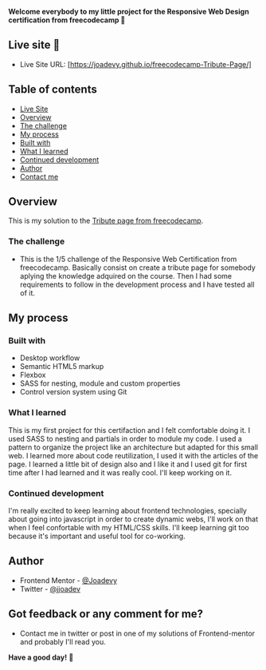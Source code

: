 **Welcome everybody to my little project for the Responsive Web Design certification from freecodecamp 👋**

## Live site 🚀
- Live Site URL: [https://joadevy.github.io/freecodecamp-Tribute-Page/]

## Table of contents
  - [Live Site](#live-site)
  - [Overview](#overview)
  - [The challenge](#the-challenge)
  - [My process](#my-process)
  - [Built with](#built-with)
  - [What I learned](#what-I-learned)
  - [Continued development](#continued-development)
  - [Author](#author)
  - [Contact me](#Got-feedback-or-any-comment-for-me?)

## Overview
This is my solution to the [Tribute page from freecodecamp](https://www.freecodecamp.org/learn/responsive-web-design/responsive-web-design-projects/build-a-tribute-page). 

### The challenge

- This is the 1/5 challenge of the Responsive Web Certification from freecodecamp. Basically consist on create a tribute page for somebody aplying the knowledge adquired on the course. Then I had some requirements to follow in the development process and I have tested all of it.

## My process

### Built with

- Desktop workflow
- Semantic HTML5 markup
- Flexbox
- SASS for nesting, module and custom properties
- Control version system using Git

### What I learned

This is my first project for this certifaction and I felt comfortable doing it. 
I used SASS to nesting and partials in order to module my code. I used a pattern to organize the project like an architecture but adapted for this small web.
I learned more about code reutilization, I used it with the articles of the page. I learned a little bit of design also and I like it and I used git for first time after I had learned and it was really cool.
I'll keep working on it.

### Continued development

I'm really excited to keep learning about frontend technologies, specially about going into javascript in order to create dynamic webs, I'll work on that when I feel confortable with my HTML/CSS skills. I'll keep learning git too because it's important and useful tool for co-working. 

## Author

- Frontend Mentor - [@Joadevy](https://www.frontendmentor.io/profile/Joadevy)
- Twitter - [@jjoadev](https://twitter.com/jjoadev)

## Got feedback or any comment for me?

- Contact me in twitter or post in one of my solutions of Frontend-mentor and probably I'll read you. 

**Have a good day!** 🚀
